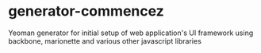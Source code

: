 # generator-commencez
Yeoman generator for initial setup of web application's UI framework using backbone, marionette and various other javascript libraries
